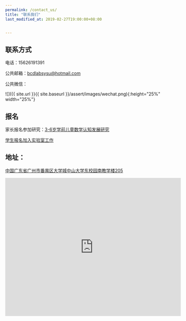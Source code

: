 ```yaml
---
permalink: /contact_us/
title: "联系我们"
last_modified_at: 2019-02-27T19:00:00+08:00


---
```


## 联系方式

电话：15626191391

公共邮箱：bcdlabsysu@hotmail.com

公共微信：

![]({{ site.url }}{{ site.baseurl }}/assert/images/wechat.png){:height="25%" width="25%"}

## 报名

家长报名参加研究：[3-6岁学前儿童数学认知发展研究](http://www.wjx.top/m/32406220.aspx)

[学生报名加入实验室工作](http://www.wjx.top/m/31474167.aspx)

## 地址：

[中国广东省广州市番禺区大学城中山大学东校园南教学楼205](https://f.amap.com/2Tm8u_0036Lcb)

<iframe width='560' height='440' frameborder='0' scrolling='no' marginheight='0' marginwidth='0' src='https://f.amap.com/2Tm8u_0036Lcb'></iframe>

